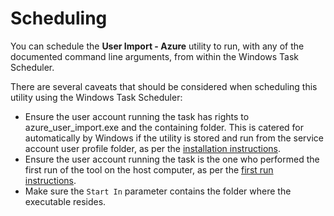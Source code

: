 # Scheduling

You can schedule the **User Import - Azure** utility to run, with any of the documented command line arguments, from within the Windows Task Scheduler.

There are several caveats that should be considered when scheduling this utility using the Windows Task Scheduler:

- Ensure the user account running the task has rights to azure_user_import.exe and the containing folder. This is catered for automatically by Windows if the utility is stored and run from the service account user profile folder, as per the [installation instructions](/data-imports-guide/users/azure/overview#installation).
- Ensure the user account running the task is the one who performed the first run of the tool on the host computer, as per the [first run instructions](/data-imports-guide/users/azure/command#first-run).
- Make sure the `Start In` parameter contains the folder where the executable resides.